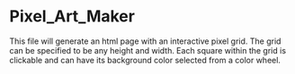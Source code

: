 # Pixel_Art_Maker

This file will generate an html page with an interactive pixel grid.
The grid can be specified to be any height and width.
Each square within the grid is clickable and can have its background color selected from a color wheel.

